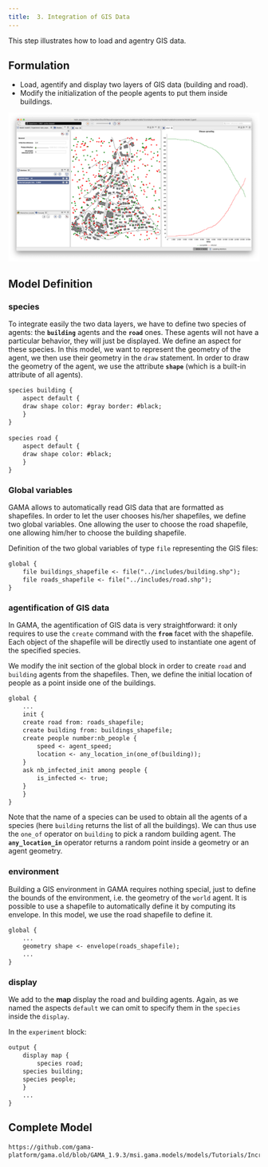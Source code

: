 ```yaml
---
title:  3. Integration of GIS Data
---
```



This step illustrates how to load and agentry GIS data.


## Formulation

* Load, agentify and display two layers of GIS data (building and road).
* Modify the initialization of the people agents to put them inside buildings.

![Incremental model 3: integration of shapefile data inside the model.](/resources/images/tutorials/Incremental_model3.png)



## Model Definition

### species
To integrate easily the two data layers, we have to define two species of agents: the **`building`** agents and the **`road`** ones. These agents will not have a particular behavior, they will just be displayed.
We define an aspect for these species. In this model, we want to represent the geometry of the agent, we then use their geometry in the  `draw` statement. In order to draw the geometry of the agent, we use the attribute **`shape`** (which is a built-in attribute of all agents).

```
species building {
    aspect default {
	draw shape color: #gray border: #black;
    }
}

species road {
    aspect default {
	draw shape color: #black;
    }
}
```


### Global variables

GAMA allows to automatically read GIS data that are formatted as shapefiles. In order to let the user chooses his/her shapefiles, we define two global variables. One allowing the user to choose the road shapefile, one allowing him/her to choose the building shapefile.

Definition of the two global variables of type `file` representing the GIS files:
```
global {
    file buildings_shapefile <- file("../includes/building.shp");
    file roads_shapefile <- file("../includes/road.shp");
}
```

### agentification of GIS data

In GAMA, the agentification of GIS data is very straightforward: it only requires to use the `create` command with the **`from`** facet with the shapefile. Each object of the shapefile will be directly used to instantiate one agent of the specified species.

We modify the init section of the global block in order to create `road` and `building` agents from the shapefiles. Then, we define the initial location of people as a point inside one of the buildings.
```
global {
    ...
    init {
	create road from: roads_shapefile;
	create building from: buildings_shapefile;
	create people number:nb_people {
	    speed <- agent_speed;
	    location <- any_location_in(one_of(building));
	}
	ask nb_infected_init among people {
	    is_infected <- true;
	}
    }
} 
```

Note that the name of a species can be used to obtain all the agents of a species (here `building` returns the list of all the buildings). We can thus use the `one_of` operator on `building` to pick a random building agent. The **`any_location_in`** operator returns a random point inside a geometry or an agent geometry.

### environment
Building a GIS environment in GAMA requires nothing special, just to define the bounds of the environment, i.e. the geometry of the `world` agent. It is possible to use a shapefile to automatically define it by computing its envelope. In this model, we use the road shapefile to define it.

```
global {
    ...
    geometry shape <- envelope(roads_shapefile); 
    ...
}
```

### display
We add to the **map** display the road and building agents. Again, as we named the aspects `default` we can omit to specify them in the `species` inside the `display`.

In the `experiment` block:
```
output {
    display map {
        species road;
	species building;
	species people;			
    }
    ...
}
```




## Complete Model

```gaml reference
https://github.com/gama-platform/gama.old/blob/GAMA_1.9.3/msi.gama.models/models/Tutorials/Incremental%20Model/models/Incremental%20Model%203.gaml
```
